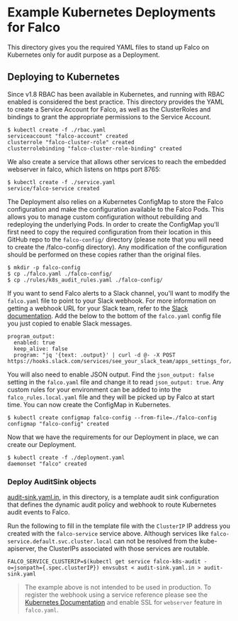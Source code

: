 # Example Kubernetes Deployments for Falco

This directory gives you the required YAML files to stand up Falco on Kubernetes only for audit purpose as a Deployment.

## Deploying to Kubernetes

Since v1.8 RBAC has been available in Kubernetes, and running with RBAC enabled is considered the best practice. This directory provides the YAML to create a Service Account for Falco, as well as the ClusterRoles and bindings to grant the appropriate permissions to the Service Account.

```
$ kubectl create -f ./rbac.yaml
serviceaccount "falco-account" created
clusterrole "falco-cluster-role" created
clusterrolebinding "falco-cluster-role-binding" created
```

We also create a service that allows other services to reach the embedded webserver in falco, which listens on https port 8765:

```
$ kubectl create -f ./service.yaml
service/falco-service created
```

The Deployment also relies on a Kubernetes ConfigMap to store the Falco configuration and make the configuration available to the Falco Pods. This allows you to manage custom configuration without rebuilding and redeploying the underlying Pods. In order to create the ConfigMap you'll first need to copy the required configuration from their location in this GitHub repo to the `falco-config/` directory (please note that you will need to create the /falco-config directory). Any modification of the configuration should be performed on these copies rather than the original files.

```
$ mkdir -p falco-config
$ cp ./falco.yaml ./falco-config/
$ cp ./rules/k8s_audit_rules.yaml ./falco-config/
```

If you want to send Falco alerts to a Slack channel, you'll want to modify the `falco.yaml` file to point to your Slack webhook. For more information on getting a webhook URL for your Slack team, refer to the [Slack documentation](https://api.slack.com/incoming-webhooks). Add the below to the bottom of the `falco.yaml` config file you just copied to enable Slack messages.

```
program_output:
  enabled: true
  keep_alive: false
  program: "jq '{text: .output}' | curl -d @- -X POST https://hooks.slack.com/services/see_your_slack_team/apps_settings_for/a_webhook_url"
```

You will also need to enable JSON output. Find the `json_output: false` setting in the `falco.yaml` file and change it to read `json_output: true`. Any custom rules for your environment can be added to into the `falco_rules.local.yaml` file and they will be picked up by Falco at start time. You can now create the ConfigMap in Kubernetes.

```
$ kubectl create configmap falco-config --from-file=./falco-config
configmap "falco-config" created
```

Now that we have the requirements for our Deployment in place, we can create our Deployment.

```
$ kubectl create -f ./deployment.yaml
daemonset "falco" created
```

### Deploy AuditSink objects

[audit-sink.yaml.in](./audit-sink.yaml.in), in this directory, is a template audit sink configuration that defines the dynamic audit policy and webhook to route Kubernetes audit events to Falco.

Run the following to fill in the template file with the `ClusterIP` IP address you created with the `falco-service` service above. Although services like `falco-service.default.svc.cluster.local` can not be resolved from the kube-apiserver, the ClusterIPs associated with those services are routable.

```
FALCO_SERVICE_CLUSTERIP=$(kubectl get service falco-k8s-audit -o=jsonpath={.spec.clusterIP}) envsubst < audit-sink.yaml.in > audit-sink.yaml
```

> The example above is not intended to be used in production. To register the webhook using a service reference please see the [Kubernetes Documentation](https://kubernetes.io/docs/tasks/debug-application-cluster/audit/#service-reference) and enable SSL for `webserver` feature in `falco.yaml`.